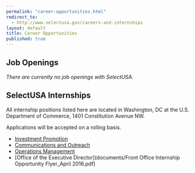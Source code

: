 ```yaml
---
permalink: "career-opportunities.html"
redirect_to:
  - http://www.selectusa.gov/careers-and-internships
layout: default
title: Career Opportunities
published: true
---
```


## Job Openings

_There are currently no job openings with SelectUSA._

## SelectUSA Internships&nbsp;

All internship positions listed here are located in Washington, DC at the U.S. Department of Commerce, 1401 Constitution Avenue NW.

Applications will be accepted on a rolling basis.

* [Investment Promotion](documents/investment_promotion_internship.pdf)
* [Communications and Outreach](documents/communications__outreach_internship.pdf)
* [Operations Management](documents/operations_management_internship.pdf)
* [Office of the Executive Director](documents/Front Office Internship Opportunity Flyer_April 2016.pdf)
